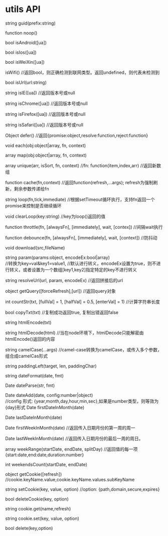 # utils API

string guid(prefix:string)

function noop()

bool isAndroid([ua])

bool isIos([ua])

bool isWeiXin([ua])

isWifi()                //返回bool，则正确检测到联网类型。返回undefined，则代表未检测到

bool isUrl(url:string)

string isIE([ua])       //返回版本号或null

string isChrome([ua])   //返回版本号或null

string isFirefox([ua])  //返回版本号或null

string isSafari([ua])   //返回版本号或null


Object defer()          //返回{promise:object,resolve:function,reject:function}

void each(obj:object|array, fn, context)

array map(obj:object|array, fn, context)

array unique(arr, isSort, fn, context) 
//fn: function(item,index,arr)
//返回新数组

function cache(fn,context) //返回function(refresh,...args);  refresh为强制刷新，剩余参数传递给fn

string loop(fn,tick,immediate)  //根据setTimeout循环执行，支持fn返回一个promise来控制是否继续循环

void clearLoop(key:string)      //key为loop()返回的值

function throttle(fn, [alwaysFn], [immediately], wait, [contex])    //间隔wait执行

function debounce(fn, [alwaysFn], [immediately], wait, [context])   //防抖动

void download(src,fileName)

string param(params:object, encodeEx:bool|array)  
//转换为key=val&key1=value1,
//默认进行转义，encodeEx设置为true，则不进行转义，或者设置为一个数组[key1,key2]指定特定的key不进行转义

string resolveUrl(url, param, encodeEx) //返回拼接后的url

object getQuery([forceRefresh],[url])          //返回query对象  

int countStr(txt, [fullVal] = 1, [halfVal] = 0.5, [enterVal] = 1)   //计算字符串长度

bool copyTxt(txt)   //复制成功返回true, 复制出错返回false 

string htmlEncode(txt)

string htmlDecode(html) //当在node环境下，htmlDecode只能解密由htmlEncode()返回的内容

string camelCase(...args)   //camel-case转换为camelCase，或传入多个参数，组合成camelCas形式

string paddingLeft(target, len, paddingChar)

string dateFormat(date, fmt)

Date dateParse(str, fmt)

Date dateAdd(date, config:number|object)    
//config 形式: {year,month,day,hour,min,sec},如果是number类型，则等效为{day}形式
Date firstDateInMonth(date)

Date lastDateInMonth(date)

Date firstWeekInMonth(date) //返回传入日期月份的第一周的周一

Date lastWeekInMonth(date)  //返回传入日期月份的最后一周的周日。

array weekRange(startDate, endDate, splitDay)   //返回值的每一项 {start:date,end:date,duration:number}

int weekendsCount(startDate, endDate)

object getCookie([refresh]) //cookie.keyName.value,cookie.keyName.values.subKeyName

string setCookie(key, value, option)    //option: {path,domain,secure,expires}

bool deleteCookie(key, option)

string cookie.get(name,refresh)

string cookie.set(key, value, option)

bool delete(key,option)


